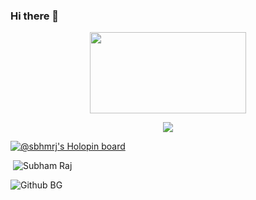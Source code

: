 ### Hi there 👋


<p align="center">
  <img src="https://github.com/mimansha98/mimansha98/blob/main/hello.gif" height="130" width="250">
</p>

<p align="center" >   
  <img src="https://profile-counter.glitch.me/sbhmrj/count.svg" />  
</p> 

<!--
**sbhmrj/sbhmrj** is a ✨ _special_ ✨ repository because its `README.md` (this file) appears on your GitHub profile.

Here are some ideas to get you started:

- 🔭 I’m currently working on ...
- 🌱 I’m currently learning ...
- 👯 I’m looking to collaborate on ...
- 🤔 I’m looking for help with ...
- 💬 Ask me about ...
- 📫 How to reach me: ...
- 😄 Pronouns: ...
- ⚡ Fun fact: ...
-->


[![@sbhmrj's Holopin board](https://holopin.me/sbhmrj)](https://holopin.io/@sbhmrj)

<p>&nbsp;<img align="fill" src="https://github-readme-stats.vercel.app/api?username=sbhmrj&show_icons=true&locale=en" alt="Subham Raj" /></p>

<img src="https://user-images.githubusercontent.com/3369400/133268513-5bfe2f93-4402-42c9-a403-81c9e86934b6.jpeg" alt="Github BG">
